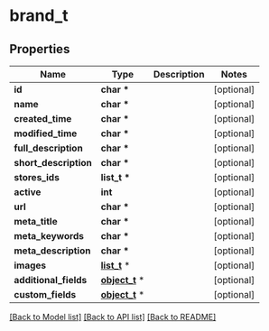 # brand_t

## Properties
Name | Type | Description | Notes
------------ | ------------- | ------------- | -------------
**id** | **char \*** |  | [optional] 
**name** | **char \*** |  | [optional] 
**created_time** | **char \*** |  | [optional] 
**modified_time** | **char \*** |  | [optional] 
**full_description** | **char \*** |  | [optional] 
**short_description** | **char \*** |  | [optional] 
**stores_ids** | **list_t \*** |  | [optional] 
**active** | **int** |  | [optional] 
**url** | **char \*** |  | [optional] 
**meta_title** | **char \*** |  | [optional] 
**meta_keywords** | **char \*** |  | [optional] 
**meta_description** | **char \*** |  | [optional] 
**images** | [**list_t**](image.md) \* |  | [optional] 
**additional_fields** | [**object_t**](.md) \* |  | [optional] 
**custom_fields** | [**object_t**](.md) \* |  | [optional] 

[[Back to Model list]](../README.md#documentation-for-models) [[Back to API list]](../README.md#documentation-for-api-endpoints) [[Back to README]](../README.md)



